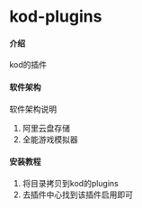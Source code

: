 # kod-plugins

#### 介绍
kod的插件

#### 软件架构
软件架构说明
1. 阿里云盘存储
2. 全能游戏模拟器


#### 安装教程

1.  将目录拷贝到kod的plugins
2.  去插件中心找到该插件启用即可

